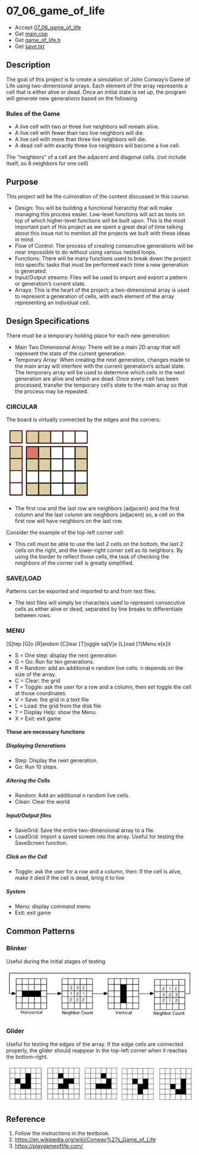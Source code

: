 # 07_06_game_of_life

- Accept [07_06_game_of_life](https://classroom.github.com/a/Ju-svyLB)
- Get [main.cpp](main.cpp)
- Get [game_of_life.h](game_of_life.h)
- Get [save.txt](save.txt)

## Description

The goal of this project is to create a simulation of John Conway’s Game of Life using two-dimensional arrays. Each element of the array represents a cell that is either alive or dead. Once an initial state is set up, the program will generate new generations based on the following

### Rules of the Game
- A live cell with two or three live neighbors will remain alive.
- A live cell with fewer than two live neighbors will die.
- A live cell with more than three live neighbors will die.
- A dead cell with exactly three live neighbors will become a live cell.

The “neighbors” of a cell are the adjacent and diagonal cells. (not include itself, so 8 neighbors for one cell)

## Purpose

This project will be the culmination of the content discussed in this course.

- Design: You will be building a functional hierarchy that will make managing this process easier. Low-level functions will act as tools on top of which higher-level functions will be built upon. This is the most important part of this project as we spent a great deal of time talking about this issue not to mention all the projects we built with these ideas in mind.
- Flow of Control: The process of creating consecutive generations will be near impossible to do without using various nested loops.
- Functions: There will be many functions used to break down the project into specific tasks that must be performed each time a new generation is generated.
- Input/Output streams: Files will be used to import and export a pattern or generation’s current state.
- Arrays: This is the heart of the project; a two-dimensional array is used to represent a generation of cells, with each element of the array representing an individual cell.


## Design Specifications

There must be a temporary holding place for each new generation:

- Main Two Dimensional Array: There will be a main 2D array that will represent the state of the current generation.
- Temporary Array: When creating the next generation, changes made to the main array will interfere with the current generation’s actual state. The temporary array will be used to determine which cells in the next generation are alive and which are dead. Once every cell has been processed, transfer the temporary cell’s state to the main array so that the process may be repeated.


### CIRCULAR

The board is virtually connected by the edges and the corners:

![circular](circular.png)

- The first row and the last row are neighbors (adjacent) and the first column and the last column are neighbors (adjacent) so, a cell on the first row will have neighbors on the last row.

Consider the example of the top-left corner cell:
- This cell must be able to use the last 2 cells on the bottom, the last 2 cells on the right, and the lower-right corner cell as its neighbors. By using the border to reflect those cells, the task of checking the neighbors of the corner cell is greatly simplified.

### SAVE/LOAD

Patterns can be exported and imported to and from text files.
- The text files will simply be characters used to represent consecutive cells as either alive or dead, separated by line breaks to differentiate between rows.

### MENU
[S]tep  [G]o  [R]andom  [C]lear  [T]oggle  sa[V]e  [L]oad  [?]Menu  e[x]it

- S = One step: display the next generation
- G = Go: Run for ten generations.
- R = Random: add an additional n random live cells. n depends on the size of the array.
- C = Clear: the grid
- T = Toggle: ask the user for a row and a column, then set toggle the cell at those coordinates.
- V = Save: the grid in a text file
- L = Load: the grid from the disk file 
- ? = Display Help: show the Menu.
- X = Exit: exit game

#### These are necessary functions

##### Displaying Generations
- Step: Display the next generation.
- Go: Run 10 steps.

##### Altering the Cells
- Random: Add an additional n random live cells.
- Clean: Clear the world

##### Input/Output files
- SaveGrid: Save the entire two-dimensional array to a file.
- LoadGrid: Import a saved screen into the array. Useful for testing the SaveScreen function.

##### Click on the Cell
- Toggle: ask the user for a row and a column, then:
If the cell is alive, make it died
If the cell is dead, bring it to live

##### System

- Menu: display command menu
- Exit: exit game


## Common Patterns

### Blinker

Useful during the initial stages of testing

![blinker](blinker.png)

### Glider

Useful for testing the edges of the array. If the edge cells are connected properly, the glider should reappear in the top-left corner when it reaches the bottom-right.

![glider](glider.png)

## Reference

1. Follow the instructions in the textbook.
2. https://en.wikipedia.org/wiki/Conway%27s_Game_of_Life
3. https://playgameoflife.com/
